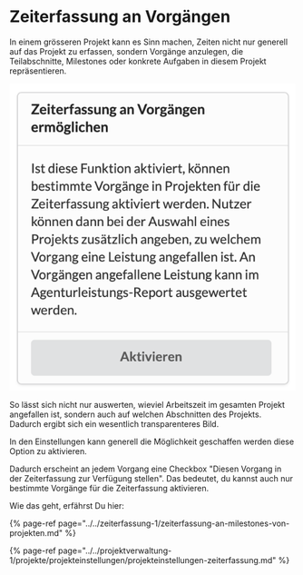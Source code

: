 # Zeiterfassung an Vorgängen

In einem grösseren Projekt kann es Sinn machen, Zeiten nicht nur generell auf das Projekt zu erfassen, sondern Vorgänge anzulegen, die Teilabschnitte, Milestones oder konkrete Aufgaben in diesem Projekt repräsentieren.

![](../../.gitbook/assets/bildschirmfoto-2021-07-31-um-17.11.55.png)

So lässt sich nicht nur auswerten, wieviel Arbeitszeit im gesamten Projekt angefallen ist, sondern auch auf welchen Abschnitten des Projekts. Dadurch ergibt sich ein wesentlich transparenteres Bild.

In den Einstellungen kann generell die Möglichkeit geschaffen werden diese Option zu aktivieren.

Dadurch erscheint an jedem Vorgang eine Checkbox "Diesen Vorgang in der Zeiterfassung zur Verfügung stellen". Das bedeutet, du kannst auch nur bestimmte Vorgänge für die Zeiterfassung aktivieren.

Wie das geht, erfährst Du hier:

{% page-ref page="../../zeiterfassung-1/zeiterfassung-an-milestones-von-projekten.md" %}



{% page-ref page="../../projektverwaltung-1/projekte/projekteinstellungen/projekteinstellungen-zeiterfassung.md" %}



